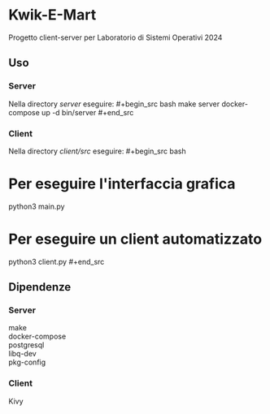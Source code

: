 # Kwik-E-Mart
Progetto client-server per Laboratorio di Sistemi Operativi 2024
## Uso
### Server
Nella directory *server* eseguire:
#+begin_src bash
make server
docker-compose up -d
bin/server
#+end_src
### Client
Nella directory *client/src* eseguire:
#+begin_src bash
# Per eseguire l'interfaccia grafica
python3 main.py
# Per eseguire un client automatizzato
python3 client.py
#+end_src
## Dipendenze
### Server
make\
docker-compose\
postgresql\
libq-dev\
pkg-config
### Client
Kivy

